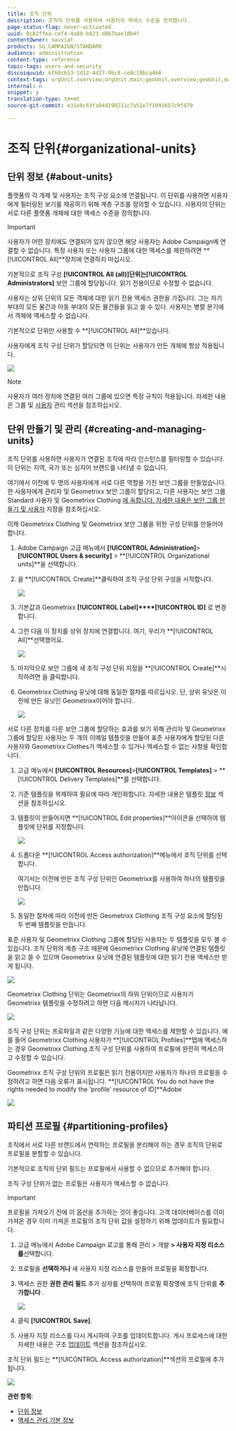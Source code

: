 ```yaml
---
title: 조직 단위
description: 조직의 단위를 사용하여 사용자의 액세스 수준을 정의합니다.
page-status-flag: never-activated
uuid: 8c82ffea-cef4-4a89-b823-d8b7bae1db4f
contentOwner: sauviat
products: SG_CAMPAIGN/STANDARD
audience: administration
content-type: reference
topic-tags: users-and-security
discoiquuid: 6f60c653-1d12-4d27-9bc8-ce8c19bca466
context-tags: orgUnit,overview;orgUnit,main;geoUnit,overview;geoUnit,main
internal: n
snippet: y
translation-type: tm+mt
source-git-commit: e31e8c63fa94d190211c7a51e7f1091657c9f479

---
```



# 조직 단위{#organizational-units}

## 단위 정보 {#about-units}

플랫폼의 각 개체 및 사용자는 조직 구성 요소에 연결됩니다. 이 단위를 사용하면 사용자에게 필터링된 보기를 제공하기 위해 계층 구조를 정의할 수 있습니다. 사용자의 단위는 서로 다른 플랫폼 개체에 대한 액세스 수준을 정의합니다.

>[!IMPORTANT]
>
>사용자가 어떤 장치에도 연결되어 있지 않으면 해당 사용자는 Adobe Campaign에 연결할 수 없습니다. 특정 사용자 또는 사용자 그룹에 대한 액세스를 제한하려면 **[!UICONTROL All]**장치에 연결하지 마십시오.
>
>기본적으로 조직 구성 **[!UICONTROL All (all)]**단위는**[!UICONTROL Administrators]** 보안 그룹에 할당됩니다. 읽기 전용이므로 수정할 수 없습니다.

사용자는 상위 단위의 모든 객체에 대한 읽기 전용 액세스 권한을 가집니다. 그는 자기 부대의 모든 물건과 아동 부대의 모든 물건들을 읽고 쓸 수 있다. 사용자는 병렬 분기에서 객체에 액세스할 수 없습니다.

기본적으로 단위만 사용할 수 **[!UICONTROL All]**있습니다.

사용자에게 조직 구성 단위가 할당되면 이 단위는 사용자가 만든 개체에 항상 적용됩니다.

![](assets/user_management_2.png)

>[!NOTE]
>
>사용자가 여러 장치에 연결된 여러 그룹에 있으면 특정 규칙이 적용됩니다. 자세한 내용은 그룹 및 [사용자](../../administration/using/managing-groups-and-users.md) 관리 섹션을 참조하십시오.

## 단위 만들기 및 관리 {#creating-and-managing-units}

조직 단위를 사용하면 사용자가 연결된 조직에 따라 인스턴스를 필터링할 수 있습니다. 이 단위는 지역, 국가 또는 심지어 브랜드를 나타낼 수 있습니다.

여기에서 이전에 두 명의 사용자에게 서로 다른 역할을 가진 보안 그룹을 만들었습니다.한 사용자에게 관리자 및 Geometrixx 보안 그룹이 할당되고, 다른 사용자는 보안 그룹 Standard 사용자 및 Geometrixx Clothing [에 속합니다. 자세한 내용은 보안 그룹 만들기 및 사용자](../../administration/using/managing-groups-and-users.md#creating-a-security-group-and-assigning-users) 지정을 참조하십시오.

이제 Geometrixx Clothing 및 Geometrixx 보안 그룹을 위한 구성 단위를 만들어야 합니다.

1. Adobe Campaign 고급 메뉴에서 **[!UICONTROL Administration]**>**[!UICONTROL Users & security]** > **[!UICONTROL Organizational units]**을 선택합니다.
1. 을 **[!UICONTROL Create]**클릭하여 조직 구성 단위 구성을 시작합니다.

   ![](assets/manage_units_1.png)

1. 기본값과 Geometrixx **[!UICONTROL Label]****[!UICONTROL ID]** 로 변경합니다.
1. 그런 다음 이 장치를 상위 장치에 연결합니다. 여기, 우리가 **[!UICONTROL All]**선택했어요.

   ![](assets/manage_units_2.png)

1. 마지막으로 보안 그룹에 새 조직 구성 단위 지정을 **[!UICONTROL Create]**시작하려면 을 클릭합니다.
1. Geometrixx Clothing 유닛에 대해 동일한 절차를 따르십시오. 단, 상위 유닛은 이전에 만든 유닛인 Geometrixx이어야 합니다.

   ![](assets/manage_units_3.png)

서로 다른 장치를 다른 보안 그룹에 할당하는 효과를 보기 위해 관리자 및 Geometrixx 그룹에 할당된 사용자는 두 개의 이메일 템플릿을 만들어 표준 사용자에게 할당된 다른 사용자와 Geometrixx Clothes가 액세스할 수 있거나 액세스할 수 없는 사항을 확인합니다.

1. 고급 메뉴에서 **[!UICONTROL Resources]**>**[!UICONTROL Templates]** > **[!UICONTROL Delivery Templates]**를 선택합니다.
1. 기존 템플릿을 복제하여 필요에 따라 개인화합니다. 자세한 내용은 템플릿 [정보](../../start/using/marketing-activity-templates.md) 섹션을 참조하십시오.
1. 템플릿이 만들어지면 **[!UICONTROL Edit properties]**아이콘을 선택하여 템플릿에 단위를 지정합니다.

   ![](assets/manage_units_6.png)

1. 드롭다운 **[!UICONTROL Access authorization]**메뉴에서 조직 단위를 선택합니다.

   여기서는 이전에 만든 조직 구성 단위인 Geometrixx를 사용하여 하나의 템플릿을 만듭니다.

   ![](assets/manage_units_5.png)

1. 동일한 절차에 따라 이전에 만든 Geometrixx Clothing 조직 구성 요소에 할당된 두 번째 템플릿을 만듭니다.

표준 사용자 및 Geometrixx Clothing 그룹에 할당된 사용자는 두 템플릿을 모두 볼 수 있습니다. 조직 단위의 계층 구조 때문에 Geometrixx Clothing 유닛에 연결된 템플릿을 읽고 쓸 수 있으며 Geometrixx 유닛에 연결된 템플릿에 대한 읽기 전용 액세스만 받게 됩니다.

![](assets/manage_units_7.png)

Geometrixx Clothing 단위는 Geometrixx의 하위 단위이므로 사용자가 Geometrixx 템플릿을 수정하려고 하면 다음 메시지가 나타납니다.

![](assets/manage_units_8.png)

조직 구성 단위는 프로파일과 같은 다양한 기능에 대한 액세스를 제한할 수 있습니다. 예를 들어 Geometrixx Clothing 사용자가 **[!UICONTROL Profiles]**탭에 액세스하는 경우 Geometrixx Clothing 조직 구성 단위를 사용하여 프로필에 완전히 액세스하고 수정할 수 있습니다.

Geometrixx 조직 구성 단위의 프로필은 읽기 전용이지만 사용자가 하나의 프로필을 수정하려고 하면 다음 오류가 표시됩니다. **[!UICONTROL You do not have the rights needed to modify the 'profile' resource of ID]**Adobe

![](assets/manage_units_10.png)

## 파티션 프로필 {#partitioning-profiles}

조직에서 서로 다른 브랜드에서 연락하는 프로필을 분리해야 하는 경우 조직의 단위로 프로필을 분할할 수 있습니다.

기본적으로 조직의 단위 필드는 프로필에서 사용할 수 없으므로 추가해야 합니다.

조직 구성 단위가 없는 프로필은 사용자가 액세스할 수 없습니다.

>[!IMPORTANT]
>
>프로필을 가져오기 전에 이 옵션을 추가하는 것이 좋습니다. 고객 데이터베이스를 이미 가져온 경우 이미 가져온 프로필의 조직 단위 값을 설정하기 위해 업데이트가 필요합니다.

1. 고급 메뉴에서 Adobe Campaign 로고를 통해 관리 > 개발 **> 사용자 지정 리소스를**&#x200B;선택합니다.
1. 프로필을 **선택하거나** 새 사용자 지정 리소스를 만들어 프로필을 확장합니다.
1. 액세스 권한 **권한 관리 필드** 추가 상자를 선택하여 프로필 확장명에 조직 단위를 **추가합니다** .

   ![](assets/user_management_9.png)

1. 클릭 **[!UICONTROL Save]**.
1. 사용자 지정 리소스를 다시 게시하여 구조를 업데이트합니다. 게시 프로세스에 대한 자세한 내용은 구조 [업데이트](../../developing/using/data-model-concepts.md) 섹션을 참조하십시오.

조직 단위 필드는 **[!UICONTROL Access authorization]**섹션의 프로필에 추가됩니다.

![](assets/user_management_10.png)

**관련 항목**:

* [단위 정보](../../administration/using/organizational-units.md#about-units)
* [액세스 관리 기본 정보](../../administration/using/about-access-management.md)

